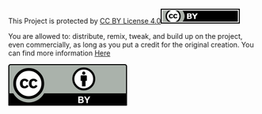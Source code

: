 This Project is protected by [CC BY License 4.0](https://creativecommons.org/licenses/by/4.0/)[![CC-BY](source/Images/by_small.svg)](https://creativecommons.org/licenses/by/4.0/)

You are allowed to:
distribute, remix, tweak, and build up on the project, even commercially, as long as you put a credit for the original creation.
You can find more information [Here](https://en.wikipedia.org/wiki/Creative_Commons_license#Types_of_licenses)

[![CC-BY](source/Images/by_big.svg)](https://creativecommons.org/licenses/by/4.0/)
